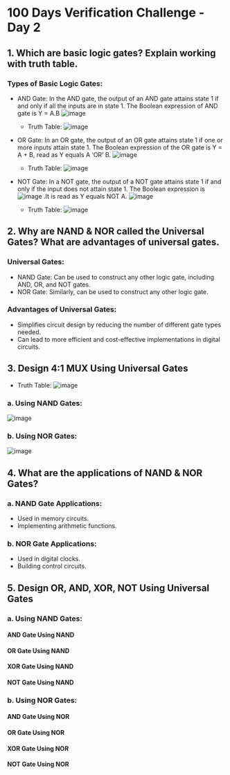 # 100 Days Verification Challenge - Day 2

## 1. Which are basic logic gates? Explain working with truth table. 

### Types of Basic Logic Gates:
- AND Gate: In the AND gate, the output of an AND gate attains state 1 if and only if all the inputs are in state 1. The Boolean expression of AND gate is Y = A.B
 ![image](https://github.com/harshitabhambhani/100-days-verification-challenge/assets/109619297/c265e776-880b-404f-a7b5-206261aa6a67)

  - Truth Table:
![image](https://github.com/harshitabhambhani/100-days-verification-challenge/assets/109619297/12f4a3ac-e104-4588-b183-c7f88b168377)
    
- OR Gate: In an OR gate, the output of an OR gate attains state 1 if one or more inputs attain state 1. The Boolean expression of the OR gate is Y = A + B, read as Y equals A ‘OR’ B.
  ![image](https://github.com/harshitabhambhani/100-days-verification-challenge/assets/109619297/3d7d719c-ef5b-474a-8c51-a6f0b22599b4)

  - Truth Table:
![image](https://github.com/harshitabhambhani/100-days-verification-challenge/assets/109619297/1dedf028-bbe2-416e-8c67-65b108b1e84d)

- NOT Gate: In a NOT gate, the output of a NOT gate attains state 1 if and only if the input does not attain state 1. The Boolean expression is ![image](https://github.com/harshitabhambhani/100-days-verification-challenge/assets/109619297/5764d153-f093-4b65-9467-a9ec60c9943e) .It is read as Y equals NOT A.
  ![image](https://github.com/harshitabhambhani/100-days-verification-challenge/assets/109619297/62f7d8ba-5670-45f3-abe0-f71fa97782a3)

  - Truth Table:
![image](https://github.com/harshitabhambhani/100-days-verification-challenge/assets/109619297/37511c50-4fb6-4b59-8051-f283ad266324)


## 2. Why are NAND & NOR called the Universal Gates? What are advantages of universal gates.

### Universal Gates:
- NAND Gate: Can be used to construct any other logic gate, including AND, OR, and NOT gates.
- NOR Gate: Similarly, can be used to construct any other logic gate.

### Advantages of Universal Gates:
- Simplifies circuit design by reducing the number of different gate types needed.
- Can lead to more efficient and cost-effective implementations in digital circuits.

## 3. Design 4:1 MUX Using Universal Gates

- Truth Table:
![image](https://github.com/harshitabhambhani/100-days-verification-challenge/assets/109619297/28722cc5-303b-4abc-8096-ee4d458cf4fb)
  
### a. Using NAND Gates:
![image](https://github.com/harshitabhambhani/100-days-verification-challenge/assets/109619297/b9bd7d05-99eb-4dd4-b7e7-6df0c7f83e44)

### b. Using NOR Gates:
![image](https://github.com/harshitabhambhani/100-days-verification-challenge/assets/109619297/bda7becf-a094-4519-9b3a-1df3470d302b)

## 4. What are the applications of NAND & NOR Gates?

### a. NAND Gate Applications:
- Used in memory circuits.
- Implementing arithmetic functions.

### b. NOR Gate Applications:
- Used in digital clocks.
- Building control circuits.

## 5. Design OR, AND, XOR, NOT Using Universal Gates

### a. Using NAND Gates:

#### AND Gate Using NAND

#### OR Gate Using NAND

#### XOR Gate Using NAND

#### NOT Gate Using NAND

### b. Using NOR Gates:

#### AND Gate Using NOR

#### OR Gate Using NOR

#### XOR Gate Using NOR

#### NOT Gate Using NOR


